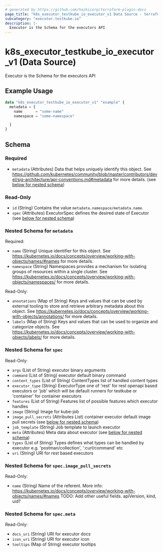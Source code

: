 ```yaml
---
# generated by https://github.com/hashicorp/terraform-plugin-docs
page_title: "k8s_executor_testkube_io_executor_v1 Data Source - terraform-provider-k8s"
subcategory: "executor.testkube.io"
description: |-
  Executor is the Schema for the executors API
---
```


# k8s_executor_testkube_io_executor_v1 (Data Source)

Executor is the Schema for the executors API

## Example Usage

```terraform
data "k8s_executor_testkube_io_executor_v1" "example" {
  metadata = {
    name      = "some-name"
    namespace = "some-namespace"

  }
}
```

<!-- schema generated by tfplugindocs -->
## Schema

### Required

- `metadata` (Attributes) Data that helps uniquely identify this object. See https://github.com/kubernetes/community/blob/master/contributors/devel/sig-architecture/api-conventions.md#metadata for more details. (see [below for nested schema](#nestedatt--metadata))

### Read-Only

- `id` (String) Contains the value `metadata.namespace/metadata.name`.
- `spec` (Attributes) ExecutorSpec defines the desired state of Executor (see [below for nested schema](#nestedatt--spec))

<a id="nestedatt--metadata"></a>
### Nested Schema for `metadata`

Required:

- `name` (String) Unique identifier for this object. See https://kubernetes.io/docs/concepts/overview/working-with-objects/names/#names for more details.
- `namespace` (String) Namespaces provides a mechanism for isolating groups of resources within a single cluster. See https://kubernetes.io/docs/concepts/overview/working-with-objects/namespaces/ for more details.

Read-Only:

- `annotations` (Map of String) Keys and values that can be used by external tooling to store and retrieve arbitrary metadata about this object. See https://kubernetes.io/docs/concepts/overview/working-with-objects/annotations/ for more details.
- `labels` (Map of String) Keys and values that can be used to organize and categorize objects. See https://kubernetes.io/docs/concepts/overview/working-with-objects/labels/ for more details.


<a id="nestedatt--spec"></a>
### Nested Schema for `spec`

Read-Only:

- `args` (List of String) executor binary arguments
- `command` (List of String) executor default binary command
- `content_types` (List of String) ContentTypes list of handled content types
- `executor_type` (String) ExecutorType one of 'rest' for rest openapi based executors or 'job' which will be default runners for testkube or 'container' for container executors
- `features` (List of String) Features list of possible features which executor handles
- `image` (String) Image for kube-job
- `image_pull_secrets` (Attributes List) container executor default image pull secrets (see [below for nested schema](#nestedatt--spec--image_pull_secrets))
- `job_template` (String) Job template to launch executor
- `meta` (Attributes) Meta data about executor (see [below for nested schema](#nestedatt--spec--meta))
- `types` (List of String) Types defines what types can be handled by executor e.g. 'postman/collection', ':curl/command' etc
- `uri` (String) URI for rest based executors

<a id="nestedatt--spec--image_pull_secrets"></a>
### Nested Schema for `spec.image_pull_secrets`

Read-Only:

- `name` (String) Name of the referent. More info: https://kubernetes.io/docs/concepts/overview/working-with-objects/names/#names TODO: Add other useful fields. apiVersion, kind, uid?


<a id="nestedatt--spec--meta"></a>
### Nested Schema for `spec.meta`

Read-Only:

- `docs_uri` (String) URI for executor docs
- `icon_uri` (String) URI for executor icon
- `tooltips` (Map of String) executor tooltips
